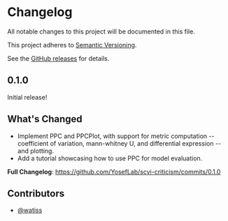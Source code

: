 # Changelog

All notable changes to this project will be documented in this file.

This project adheres to [Semantic Versioning](https://semver.org/spec/v2.0.0.html).

See the [GitHub releases](https://github.com/yoseflab/scvi-criticism/releases) for details.

## 0.1.0

Initial release!

## What's Changed

-   Implement PPC and PPCPlot, with support for metric computation -- coefficient of variation, mann-whitney U, and
    differential expression -- and plotting.
-   Add a tutorial showcasing how to use PPC for model evaluation.

**Full Changelog**: https://github.com/YosefLab/scvi-criticism/commits/0.1.0

## Contributors

-   [@watiss]

[@watiss]: https://github.com/watiss
